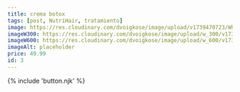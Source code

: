 ```yaml
---
title: crema botox
tags: [post, NutriHair, tratamiento]
image: https://res.cloudinary.com/dvoigkose/image/upload/v1739470723/WhatsApp_Image_2025-02-13_at_12.09.49_2_f8r3zz.jpg
imageW300: https://res.cloudinary.com/dvoigkose/image/upload/w_300/v1739470723/WhatsApp_Image_2025-02-13_at_12.09.49_2_f8r3zz.jpg
imageW600: https://res.cloudinary.com/dvoigkose/image/upload/w_600/v1739470723/WhatsApp_Image_2025-02-13_at_12.09.49_2_f8r3zz.jpg
imageAlt: placeholder
price: 49.99
id: 3
---
```


{% include 'button.njk' %}